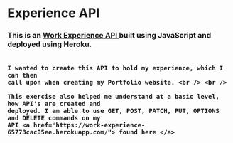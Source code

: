 <h1>Experience API</h1>
<h3>
    This is an <a href="https://work-experience-65773cac05ee.herokuapp.com/"> Work Experience API </a> built using JavaScript and deployed using Heroku. <br /> <br />

    I wanted to create this API to hold my experience, which I can then
    call upon when creating my Portfolio website. <br /> <br />

    This exercise also helped me understand at a basic level, how API's are created and
    deployed. I am able to use GET, POST, PATCH, PUT, OPTIONS and DELETE commands on my 
    API <a href="https://work-experience-65773cac05ee.herokuapp.com/"> found here </a>
</h3>
